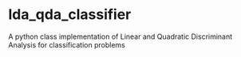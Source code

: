 # lda_qda_classifier
A python class implementation of Linear and Quadratic Discriminant Analysis for classification problems
